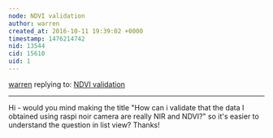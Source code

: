 ```yaml
---
node: NDVI validation
author: warren
created_at: 2016-10-11 19:39:02 +0000
timestamp: 1476214742
nid: 13544
cid: 15610
uid: 1
---
```




[warren](../profile/warren) replying to: [NDVI validation](../notes/aldrin/10-10-2016/ndvi-validation)

----
Hi - would you mind making the title "How can i validate that the data I obtained using raspi noir camera are really NIR and NDVI?" so it's easier to understand the question in list view? Thanks!